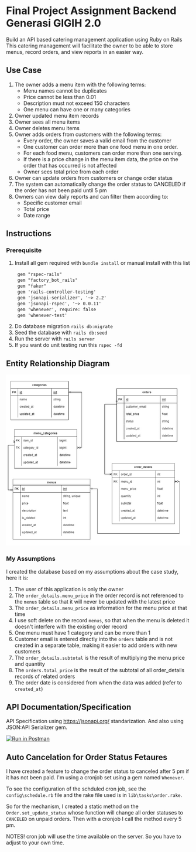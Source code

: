 # Final Project Assignment Backend Generasi GIGIH 2.0

Build an API based catering management application using Ruby on Rails This catering management will facilitate the owner to be able to store menus, record orders, and view reports in an easier way.

## Use Case
1. The owner adds a menu item with the following terms:
    * Menu names cannot be duplicates
    * Price cannot be less than 0.01
    * Description must not exceed 150 characters
    * One menu can have one or many categories
2. Owner updated menu item records
3. Owner sees all menu items
4. Owner deletes menu items
5. Owner adds orders from customers with the following terms:
    * Every order, the owner saves a valid email from the customer
    * One customer can order more than one food menu in one order.
    * For each food menu, customers can order more than one serving.
    * If there is a price change in the menu item data, the price on the order that has occurred is not affected
    * Owner sees total price from each order
6. Owner can update orders from customers or change order status
7. The system can automatically change the order status to CANCELED if the order has not been paid until 5 pm
8. Owners can view daily reports and can filter them according to:
    * Specific customer email
    * Total price
    * Date range

## Instructions

### Prerequisite
1. Install all gem required with ```bundle install```
   or manual install with this list
   ```
    gem "rspec-rails"
    gem "factory_bot_rails"
    gem "faker"
    gem 'rails-controller-testing'
    gem 'jsonapi-serializer', '~> 2.2'
    gem 'jsonapi-rspec', '~> 0.0.11'
    gem 'whenever', require: false
    gem 'whenever-test'
   ```
2. Do database migration ```rails db:migrate```
3. Seed the database with ```rails db:seed```
4. Run the server with ```rails server```
5. If you want do unit testing run this ```rspec -fd```

## Entity Relationship Diagram

<img src="Catering Management ERD.jpg" width=1000>

### My Assumptions
I created the database based on my assumptions about the case study, here it is:
1. The user of this application is only the owner
2. The `order_details.menu_price` in the order record is not referenced to the `menus` table so that it will never be updated with the latest price
3. The `order_details.menu_price` as information for the menu price at that time
4. I use soft delete on the record `menus`, so that when the menu is deleted it doesn't interfere with the existing order record
5. One menu must have 1 category and can be more than 1
6. Customer email is entered directly into the `orders` table and is not created in a separate table, making it easier to add orders with new customers
7. The `order_details.subtotal` is the result of multiplying the menu price and quantity
8. The `orders.total_price` is the result of the subtotal of all order_details records of related orders
9. The order date is considered from when the data was added (refer to `created_at`)

## API Documentation/Specification
API Specification using https://jsonapi.org/ standarization. And also using JSON:API Serializer gem.

[![Run in Postman](https://run.pstmn.io/button.svg)](https://app.getpostman.com/run-collection/15761887-db1940df-9252-4726-9180-75071cfd7ef9?action=collection%2Ffork&collection-url=entityId%3D15761887-db1940df-9252-4726-9180-75071cfd7ef9%26entityType%3Dcollection%26workspaceId%3D9dd5c971-fcf2-42e2-8fce-0406681c03a3)

## Auto Cancelation for Order Status Fetaures
I have created a feature to change the order status to canceled after 5 pm if it has not been paid. I'm using a cronjob set using a gem named `Whenever`.

To see the configuration of the schduled cron job, see the `config\schedule.rb` file and the rake file used is in `lib\tasks\order.rake`.

So for the mechanism, I created a static method on the `Order.set_update_status` whose function will change all order statuses to `CANCELED` on unpaid orders. Then with a cronjob I call the method every 5 pm.

NOTES! cron job will use the time available on the server. So you have to adjust to your own time.
